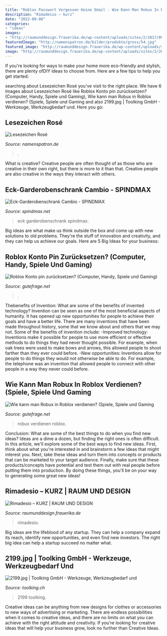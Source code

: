 ```yaml
---
title: "Roblox Passwort Vergessen Keine Email - Wie Kann Man Robux In Roblox Verdienen? (spiele, Spiele Und Gaming"
description: "Rimadesio – kurz"
date: "2022-09-08"
categories:
- "ideas"
images:
- "http://raumunddesign.frauerika.de/wp-content/uploads/sites/2/2017/09/Rimadesio_Salone-2018_stand_13-1038x660.jpg"
featuredImage: "http://namenspatron.de/bilder/produkte/gross/54.jpg"
featured_image: "http://raumunddesign.frauerika.de/wp-content/uploads/sites/2/2017/09/Rimadesio_Salone-2018_stand_13-1038x660.jpg"
image: "http://raumunddesign.frauerika.de/wp-content/uploads/sites/2/2017/09/Rimadesio_Salone-2018_stand_13-1038x660.jpg"
---
```



If you're looking for ways to make your home more eco-friendly and stylish, there are plenty ofDIY ideas to choose from. Here are a few tips to help you get started: 

	

		
searching about Lesezeichen Rosé you've visit to the right place. We have 6 Images about Lesezeichen Rosé like Roblox Konto pin zurücksetzen? (Computer, Handy, Spiele und Gaming), Wie kann man Robux in Roblox verdienen? (Spiele, Spiele und Gaming and also 2199.jpg | Toolking GmbH - Werkzeuge, Werkzeugbedarf und. Here you go:
		
    
## Lesezeichen Rosé

<img loading=lazy src="http://namenspatron.de/bilder/produkte/gross/54.jpg" onerror="this.onerror=null;this.src='https://tse3.mm.bing.net/th?id=OIP.h3W2sc7Y0udNBYz74LFRRwHaHa&amp;pid=15.1';" alt="Lesezeichen Rosé">

_Source: namenspatron.de_

>. 

	

What is creative?
Creative people are often thought of as those who are creative in their own right, but there is more to it than that. Creative people are also creative in the ways they interact with others.

    
## Eck-Garderobenschrank Cambio - SPINDMAX

<img loading=lazy src="https://www.spindmax.net/images/product_images/original_images/2370_2.jpg" onerror="this.onerror=null;this.src='https://tse3.mm.bing.net/th?id=OIP.CqWW7XXbAQHj1LGihMaJ9AHaE8&amp;pid=15.1';" alt="Eck-Garderobenschrank Cambio - SPINDMAX">

_Source: spindmax.net_

>eck garderobenschrank spindmax. 

	

Big ideas are what make us think outside the box and come up with new solutions to old problems. They're the stuff of innovation and creativity, and they can help us achieve our goals. Here are 5 Big Ideas for your business: 

    
## Roblox Konto Pin Zurücksetzen? (Computer, Handy, Spiele Und Gaming)

<img loading=lazy src="https://images.gutefrage.net/media/fragen/bilder/roblox-konto-pin-zuruecksetzen/0_big.jpg?v=1601826801185" onerror="this.onerror=null;this.src='https://tse2.mm.bing.net/th?id=OIP.BtRsQgR3NkNIU82eDxiM7wAAAA&amp;pid=15.1';" alt="Roblox Konto pin zurücksetzen? (Computer, Handy, Spiele und Gaming)">

_Source: gutefrage.net_

>. 

	

Thebenefits of Invention: What are some of the benefits of invented technology?
Invention can be seen as one of the most beneficial aspects of humanity. It has opened up new opportunities for people to achieve their goals and have a better life. There are many inventions that have been made throughout history, some that we know about and others that we may not. Some of the benefits of invention include: 
-Improved technology: Inventions make it possible for people to use more efficient or effective methods to do things they had never thought possible. For example, when oak trees were used to make bows and arrows, this allowed people to shoot farther than they ever could before. 
-New opportunities: Inventions allow for people to do things they would not otherwise be able to do. For example, the telephone was an invention that allowed people to connect with other people in a way they never could before.

    
## Wie Kann Man Robux In Roblox Verdienen? (Spiele, Spiele Und Gaming

<img loading=lazy src="https://images.gutefrage.net/media/user/LillyFreeze/1611912502049_large__295_80_460_460_a960bfb0466b1a0b34683b6c8dc44b0f.jpg?v=1611912502000" onerror="this.onerror=null;this.src='https://tse1.mm.bing.net/th?id=OIP.QqjdkfUnc_6oDx3RHpoguwAAAA&amp;pid=15.1';" alt="Wie kann man Robux in Roblox verdienen? (Spiele, Spiele und Gaming">

_Source: gutefrage.net_

>robux verdienen roblox. 

	

Conclusion: What are some of the best things to do when you find new ideas?
Ideas are a dime a dozen, but finding the right ones is often difficult. In this article, we'll explore some of the best ways to find new ideas. First, think about what you're interested in and brainstorm a few ideas that might interest you. Next, take these ideas and turn them into concepts or products that can be marketed to your target audience. Finally, make sure that these products/concepts have potential and test them out with real people before putting them into production. By doing these things, you'll be on your way to generating some great new ideas!

    
## Rimadesio – KURZ | RAUM UND DESIGN

<img loading=lazy src="http://raumunddesign.frauerika.de/wp-content/uploads/sites/2/2017/09/Rimadesio_Salone-2018_stand_13-1038x660.jpg" onerror="this.onerror=null;this.src='https://tse4.mm.bing.net/th?id=OIP.6ik7GGILNFNZSLDylQWkxgHaEt&amp;pid=15.1';" alt="Rimadesio – KURZ | RAUM UND DESIGN">

_Source: raumunddesign.frauerika.de_

>rimadesio. 

	

Big ideas are the lifeblood of any startup. They can help a company expand its reach, identify new opportunities, and even find new investors. The right big idea can help a startup succeed no matter what.

    
## 2199.jpg | Toolking GmbH - Werkzeuge, Werkzeugbedarf Und

<img loading=lazy src="https://toolking.ch/wp-content/uploads/2020/07/2199.jpg" onerror="this.onerror=null;this.src='https://tse4.mm.bing.net/th?id=OIP.r5WhB5i5b9JDAWyHSvMEcAHaHa&amp;pid=15.1';" alt="2199.jpg | Toolking GmbH - Werkzeuge, Werkzeugbedarf und">

_Source: toolking.ch_

>2199 toolking. 

	

Creative ideas can be anything from new designs for clothes or accessories to new ways of advertising or marketing. There are endless possibilities when it comes to creative ideas, and there are no limits on what you can achieve with the right attitude and creativity. If you're looking for creative ideas that will help your business grow, look no further than Creative Ideas.

